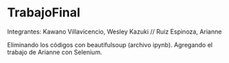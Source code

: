 # TrabajoFinal
Integrantes:
Kawano Villavicencio, Wesley Kazuki //
Ruiz Espinoza, Arianne

Eliminando los códigos con beautifulsoup (archivo ipynb).
Agregando el trabajo de Arianne con Selenium.
